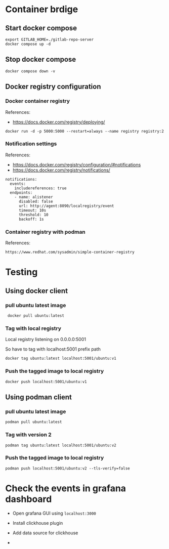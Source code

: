 # Container brdige

## Start docker compose

```
export GITLAB_HOME=./gitlab-repo-server
docker compose up -d
```

## Stop docker compose

```
docker compose down -v
```

## Docker registry configuration

### Docker container registry

References:

- https://docs.docker.com/registry/deploying/

```
docker run -d -p 5000:5000 --restart=always --name registry registry:2
```

### Notification settings

References:

- https://docs.docker.com/registry/configuration/#notifications
- https://docs.docker.com/registry/notifications/

```
notifications:
  events:
    includereferences: true
  endpoints:
    - name: alistener
      disabled: false
      url: http://agent:8090/localregistry/event
      timeout: 10s
      threshold: 10
      backoff: 1s
```

### Container registry with podman

References:

``` https://www.redhat.com/sysadmin/simple-container-registry ```

# Testing

## Using docker client

### pull ubuntu latest image

```  docker pull ubuntu:latest ```

### Tag with local registry

Local registry listening on 0.0.0.0:5001

So have to tag with localhost:5001 prefix path

``` docker tag ubuntu:latest localhost:5001/ubuntu:v1 ```

### Push the tagged image to local registry

``` docker push localhost:5001/ubuntu:v1 ```

## Using podman client

### pull ubuntu latest image

``` podman pull ubuntu:latest ```

### Tag with version 2

``` podman tag ubuntu:latest localhost:5001/ubuntu:v2 ```

### Push the tagged image to local registry

``` podman push localhost:5001/ubuntu:v2 --tls-verify=false ```

# Check the events in grafana dashboard

- Open grafana GUI using ```localhost:3000```

- Install clickhouse plugin

- Add data source for clickhouse

- 